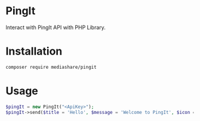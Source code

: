 # PingIt
Interact with PingIt API with PHP Library.
# Installation
```bash
composer require mediashare/pingit
```
# Usage
```php
$pingIt = new PingIt("<ApiKey>");
$pingIt->send($title = 'Hello', $message = 'Welcome to PingIt', $icon = 'fa fa-home', $color = 'success');
```